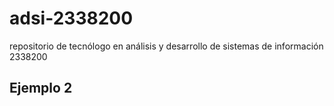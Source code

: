 # adsi-2338200
repositorio de tecnólogo en análisis y desarrollo de sistemas de información 2338200

## Ejemplo 2